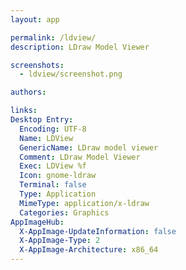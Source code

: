 ```yaml
---
layout: app

permalink: /ldview/
description: LDraw Model Viewer

screenshots:
  - ldview/screenshot.png

authors:

links:
Desktop Entry:
  Encoding: UTF-8
  Name: LDView
  GenericName: LDraw model viewer
  Comment: LDraw Model Viewer
  Exec: LDView %f
  Icon: gnome-ldraw
  Terminal: false
  Type: Application
  MimeType: application/x-ldraw
  Categories: Graphics
AppImageHub:
  X-AppImage-UpdateInformation: false
  X-AppImage-Type: 2
  X-AppImage-Architecture: x86_64
---
```

